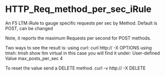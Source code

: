 # HTTP_Req_method_per_sec_iRule
An F5 LTM iRule to gauge specific requests per sec by Method.  Default is POST, can be changed

Note, it reports the maximum Requests per second for POST methods. 
 
Two ways to see the result is:
using curl:
        curl http://<virtual IP> -X OPTIONS
using tmsh:
                    tmsh show ltm virtual <virtual name>
                    in this case you will find it under:
                    User-defined         Value
                       max_posts_per_sec   4
 
 
To reset the value send a DELETE method.
        curl -v http://<virtual IP> -X DELETE
 
